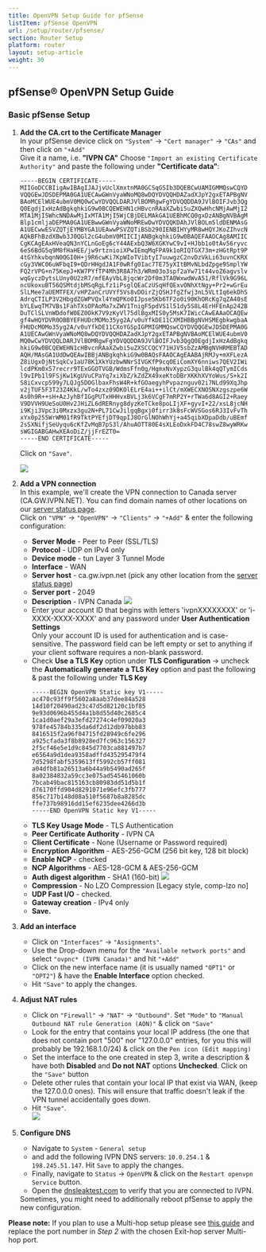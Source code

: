```yaml
---
title: OpenVPN Setup Guide for pfSense
listItem: pfSense OpenVPN
url: /setup/router/pfsense/
section: Router Setup
platform: router
layout: setup-article
weight: 30
---
```

## pfSense® OpenVPN Setup Guide

### Basic pfSense Setup

1.  **Add the CA.crt to the Certificate Manager**  
    In your pfSense device click on `"System"` -> `"Cert manager"` -> `"CAs"` and then click on `"+Add"`  
    Give it a name, i.e. **"IVPN CA"** 
    Choose `"Import an existing Certificate Authority"` and paste the following under **"Certificate data"**:  

    ```
    -----BEGIN CERTIFICATE-----
    MIIGoDCCBIigAwIBAgIJAJjvUclXmxtnMA0GCSqGSIb3DQEBCwUAMIGMMQswCQYD
    VQQGEwJDSDEPMA0GA1UECAwGWnVyaWNoMQ8wDQYDVQQHDAZadXJpY2gxETAPBgNV
    BAoMCElWUE4ubmV0MQ0wCwYDVQQLDARJVlBOMRgwFgYDVQQDDA9JVlBOIFJvb3Qg
    Q0EgdjIxHzAdBgkqhkiG9w0BCQEWEHN1cHBvcnRAaXZwbi5uZXQwHhcNMjAwMjI2
    MTA1MjI5WhcNNDAwMjIxMTA1MjI5WjCBjDELMAkGA1UEBhMCQ0gxDzANBgNVBAgM
    Blp1cmljaDEPMA0GA1UEBwwGWnVyaWNoMREwDwYDVQQKDAhJVlBOLm5ldDENMAsG
    A1UECwwESVZQTjEYMBYGA1UEAwwPSVZQTiBSb290IENBIHYyMR8wHQYJKoZIhvcN
    AQkBFhBzdXBwb3J0QGl2cG4ubmV0MIICIjANBgkqhkiG9w0BAQEFAAOCAg8AMIIC
    CgKCAgEAxHVeaQN3nYCLnGoEg6cY44AExbQ3W6XGKYwC9vI+HJbb1o0tAv56ryvc
    6eS6BdG5q9M8fHaHEE/jw9rtznioiXPwIEmqMqFPA9k1oRIQTGX73m+zHGtRpt9P
    4tGYhkvbqnN0OGI0H+j9R6cwKi7KpWIoTVibtyI7uuwgzC2nvDzVkLi63uvnCKRX
    cGy3VWC06uWFbqI9+QDrHHgdJA1F0wRfg0Iac7TE75yXItBMvNLbdZpge9SmplYW
    FQ2rVPG+n75KepJ+KW7PYfTP4Mh3R8A7h3/WRm03o3spf2aYw71t44voZ6agvslv
    wqGyczDytsLUny0U2zR7/mfEAyVbL8jqcWr2Df0m3TA0WxwdWvA51/RflVk9G96L
    ncUkoxuBT56QSMtdjbMSqRgLfz1iPsglQEaCzUSqHfQExvONhXtNgy+Pr2+wGrEu
    SlLMee7aUEMTFEX/vHPZanCrUVYf5Vs8vDOirZjQSHJfgZfwj3nL5VLtIq6ekDhS
    AdrqCTILP3V2HbgdZGWPVQxl4YmQPKo0IJpse5Kb6TF2o0i90KhORcKg7qZA40sE
    bYLEwqTM7VBs1FahTXsOPAoMa7xZWV1TnigF5pdVS1l51dy5S8L4ErHFEnAp242B
    DuTClSLVnWDdofW0EZ0OkK7V9zKyVl75dlBgxMIS0y5MsK7IWicCAwEAAaOCAQEw
    gf4wHQYDVR0OBBYEFHUDcMOMo35yg2A/v0uYfkDE11CXMIHBBgNVHSMEgbkwgbaA
    FHUDcMOMo35yg2A/v0uYfkDE11CXoYGSpIGPMIGMMQswCQYDVQQGEwJDSDEPMA0G
    A1UECAwGWnVyaWNoMQ8wDQYDVQQHDAZadXJpY2gxETAPBgNVBAoMCElWUE4ubmV0
    MQ0wCwYDVQQLDARJVlBOMRgwFgYDVQQDDA9JVlBOIFJvb3QgQ0EgdjIxHzAdBgkq
    hkiG9w0BCQEWEHN1cHBvcnRAaXZwbi5uZXSCCQCY71HJV5sbZzAMBgNVHRMEBTAD
    AQH/MAsGA1UdDwQEAwIBBjANBgkqhkiG9w0BAQsFAAOCAgEAABAjRMJy+mXFLezA
    Z8iUgxOjNtSqkCv1aU78K1XkYUzbwNNrSIVGKfP9cqOEiComXY6nniws7QEV2IWi
    lcdPKm0x57recrr9TExGGOTVGB/WdmsFfn0g/HgmxNvXypzG3qulBk4qQTymICds
    l9vIPb1l9FSjKw1KgUVuCPaYq7xiXbZ/kZdZX49xeKtoDBrXKKhXVYoWus/S+k2I
    S8iCxvcp599y7LQJg5DOGlbaxFhsW4R+kfGOaegyhPvpaznguv02i7NLd99XqJhp
    v2jTUF5F3T23Z4KkL/wTo4zxz09DKOlELrE4ai++ilCt/mXWECXNOSNXzgszpe6W
    As0h9R++sH+AzJyhBfIGgPUTxHHHvxBVLj3k6VCgF7mRP2Y+rTWa6d8AGI2+Raey
    V9DVVH9UeSoU0Hv2JHiZL6dRERnyg8dyzKeTCke8poLIjXF+gyvI+22/xsL8jcNH
    i9Kji3Vpc3i0Mxzx3gu2N+PL71CwJilgqBgxj0firr3k8sFcWVSGos6RJ3IvFvTh
    xYx0p255WrWM01fR9TktPYEfjDT9qpIJ8OrGlNOhWhYj+a45qibXDpaDdb/uBEmf
    2sSXNifjSeUyqu6cKfZvMqB7pS3l/AhuAOTT80E4sXLEoDxkFD4C78swZ8wyWRKw
    sWGIGABGAHwXEAoDiZ/jjFrEZT0=
    -----END CERTIFICATE-----
    ```

    Click on `"Save"`.  

    ![](/images-static/uploads/install-openvpn-pfsense-2.4.3-010.png)

2.  **Add a VPN connection**  
    In this example, we'll create the VPN connection to Canada server (CA.GW.IVPN.NET). You can find domain names of other locations on our [server status page](/status/).  
    Click on `"VPN"` -> `"OpenVPN"` -> `"Clients"` -> `"+Add"` & enter the following configuration:  

    *   **Server Mode** - Peer to Peer (SSL/TLS)
    *   **Protocol** - UDP on IPv4 only
    *   **Device mode** - tun Layer 3 Tunnel Mode
    *   **Interface** - WAN
    *   **Server host** - ca.gw.ivpn.net (pick any other location from the [server status page](/status/))
    *   **Server port** - 2049
    *   **Description** - IVPN Canada
        ![](/images-static/uploads/install-openvpn-pfsense-2.4.3-020.png)
    *   Enter your account ID that begins with letters 'ivpnXXXXXXXX' or 'i-XXXX-XXXX-XXXX' and any password under **User Authentication Settings**  
        <div markdown="1" class="notice notice--info">
        Only your account ID is used for authentication and is case-sensitive. The password field can be left empty or set to anything if your client software requires a non-blank password.
        </div>
    *   Check **Use a TLS Key** option under **TLS Configuration** -> uncheck the **Automatically generate a TLS Key** option and past the following & past the following under **TLS Key**  
        ```
        -----BEGIN OpenVPN Static key V1-----
        ac470c93ff9f5602a8aab37dee84a528
        14d10f20490ad23c47d5d82120c1bf85
        9e93d0696b455d4a1b8d55d40c2685c4
        1ca1d0aef29a3efd27274c4ef09020a3
        978fe45784b335da6df2d12db97bbb83
        8416515f2a96f04715fd28949c6fe296
        a925cfada3f8b8928ed7fc963c156327
        2f5cf46e5e1d9c845d7703ca881497b7
        e6564a9d1dea9358adffd435295479f4
        7d5298fabf5359613ff5992cb57ff081
        a04dfb81a26513a6b44a9b5490ad265f
        8a02384832a59cc3e075ad545461060b
        7bcab49bac815163cb80983dd51d5b1f
        d76170ffd904d8291071e96efc3fb777
        856c717b148d08a510f5687b8a8285dc
        ffe737b98916dd15ef6235dee4266d3b
        -----END OpenVPN Static key V1-----
        ```
    *   **TLS Key Usage Mode** - TLS Authentication
    *   **Peer Certificate Authority** - IVPN CA
    *   **Client Certificate** - None (Username or Password required)
    *   **Encryption Algorithm** - AES-256-GCM (256 bit key, 128 bit block)
    *   **Enable NCP** - checked
    *   **NCP Algorithms** - AES-128-GCM & AES-256-GCM
    *   **Auth digest algorithm** - SHA1 (160-bit)
        ![](/images-static/uploads/install-openvpn-pfsense-2.4.3-030.png)
    *   **Compression** - No LZO Compression [Legacy style, comp-lzo no]
    *   **UDP Fast I/O** - checked.
    *   **Gateway creation** - IPv4 only
    *   **Save.**

3.  **Add an interface**  

    * Click on `"Interfaces"` -> `"Assignments"`.
    * Use the Drop-down menu for the `"Available network ports"` and select `"ovpnc* (IVPN Canada)"` and hit `"+Add"`
    * Click on the new interface name (it is usually named `"OPT1"` or `"OPT2"`) & have the **Enable Interface** option checked.
    * Hit `"Save"` to apply the changes.

4.  **Adjust NAT rules**  

    *   Click on `"Firewall"` -> `"NAT"` -> `"Outbound"`. Set `"Mode"` to `"Manual Outbound NAT rule Generation (AON)"` & click on `"Save"`
    *   Look for the entry that contains your local IP address (the one that does not contain port "500" nor "127.0.0.0" entries, for you this will probably be 192.168.1.0/24) & click on the `Pen icon (Edit mapping)`
    *   Set the interface to the one created in step 3, write a description & have both **Disabled** and **Do not NAT** options **Unchecked**. Click on the `"Save"` button
    *   Delete other rules that contain your local IP that exist via WAN, (keep the 127.0.0.0 ones). This will ensure that traffic doesn't leak if the VPN tunnel accidentally goes down.
    *   Hit `"Save"`.  
        ![](/images-static/uploads/install-openvpn-pfsense-2.4.3-040.png)

5.  **Configure DNS**

    * Navigate to `System` - `General setup`
    * and add the following IVPN DNS servers: `10.0.254.1` & `198.245.51.147`. Hit `Save` to apply the changes.
    * Finally, navigate to `Status` -> `OpenVPN` & click on the `Restart openvpn Service` button.
    * Open the [dnsleaktest.com](https://dnsleaktest.com/) to verify that you are connected to IVPN.

    <div markdown="1" class="notice notice--warning">
    Sometimes, you might need to additionally reboot pfSense to apply the new configuration.
    </div>

**Please note:** If you plan to use a Multi-hop setup please see [this guide](/knowledgebase/general/how-can-i-connect-to-the-multihop-network/) and replace the port number in *Step 2* with the chosen Exit-hop server Multi-hop port. 
